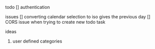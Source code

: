 todo
[] authentication

issues
[] converting calendar selection to iso gives the previous day
[] CORS issue when trying to create new todo task

ideas

1. user defined categories
